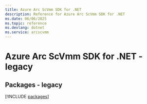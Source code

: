 ```yaml
---
title: Azure Arc ScVmm SDK for .NET
description: Reference for Azure Arc ScVmm SDK for .NET
ms.date: 06/06/2025
ms.topic: reference
ms.devlang: dotnet
ms.service: arcscvmm
---
```

# Azure Arc ScVmm SDK for .NET - legacy
## Packages - legacy
[!INCLUDE [packages](arc-scvmm-index.md)]